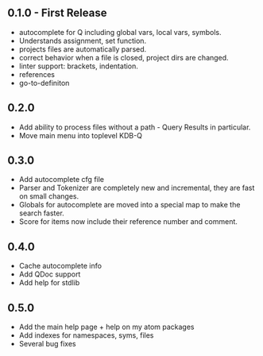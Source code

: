 ## 0.1.0 - First Release
* autocomplete for Q including global vars, local vars, symbols.
* Understands assignment, set function.
* projects files are automatically parsed.
* correct behavior when a file is closed, project dirs are changed.
* linter support: brackets, indentation.
* references
* go-to-definiton
## 0.2.0
* Add ability to process files without a path - Query Results in particular.
* Move main menu into toplevel KDB-Q
## 0.3.0
* Add autocomplete cfg file
* Parser and Tokenizer are completely new and incremental, they are fast on small changes.
* Globals for autocomplete are moved into a special map to make the search faster.
* Score for items now include their reference number and comment.
## 0.4.0
* Cache autocomplete info
* Add QDoc support
* Add help for stdlib
## 0.5.0
* Add the main help page + help on my atom packages
* Add indexes for namespaces, syms, files
* Several bug fixes
